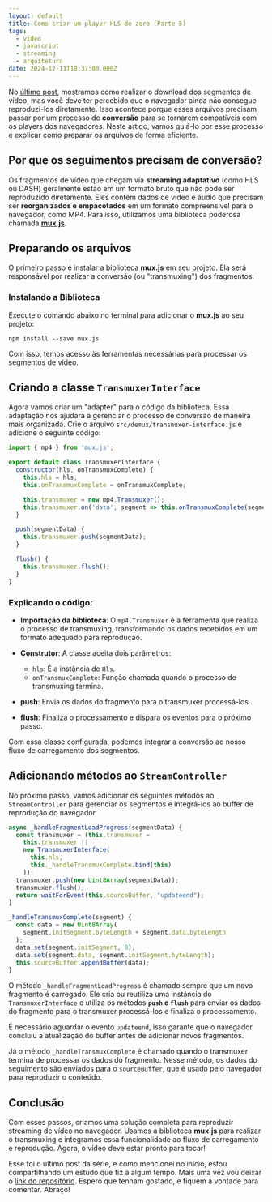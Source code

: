 ```yaml
---
layout: default
title: Como criar um player HLS do zero (Parte 5)
tags:
  - video
  - javascript
  - streaming
  - arquitetura
date: 2024-12-11T18:37:00.000Z
---
```

No [último post](/posts/como-criar-um-player-hls-do-zero-parte-4/), mostramos como realizar o download dos segmentos de vídeo, mas você deve ter percebido que o navegador ainda não consegue reproduzi-los diretamente. Isso acontece porque esses arquivos precisam passar por um processo de **conversão** para se tornarem compatíveis com os players dos navegadores. Neste artigo, vamos guiá-lo por esse processo e explicar como preparar os arquivos de forma eficiente.

## Por que os seguimentos precisam de conversão?

Os fragmentos de vídeo que chegam via **streaming adaptativo** (como HLS ou DASH) geralmente estão em um formato bruto que não pode ser reproduzido diretamente. Eles contêm dados de vídeo e áudio que precisam ser **reorganizados e empacotados** em um formato compreensível para o navegador, como MP4. Para isso, utilizamos uma biblioteca poderosa chamada **[mux.js](https://github.com/videojs/mux.js)**.

## Preparando os arquivos

O primeiro passo é instalar a biblioteca **mux.js** em seu projeto. Ela será responsável por realizar a conversão (ou "transmuxing") dos fragmentos.

### Instalando a Biblioteca

Execute o comando abaixo no terminal para adicionar o **mux.js** ao seu projeto:

```
npm install --save mux.js
```

Com isso, temos acesso às ferramentas necessárias para processar os segmentos de vídeo.

## Criando a classe `TransmuxerInterface`

Agora vamos criar um "adapter" para o código da biblioteca. Essa adaptação nos ajudará a gerenciar o processo de conversão de maneira mais organizada. Crie o arquivo `src/demux/transmuxer-interface.js` e adicione o seguinte código:

```javascript
import { mp4 } from 'mux.js';

export default class TransmuxerInterface {
  constructor(hls, onTransmuxComplete) {
    this.hls = hls;
    this.onTransmuxComplete = onTransmuxComplete;

    this.transmuxer = new mp4.Transmuxer();
    this.transmuxer.on('data', segment => this.onTransmuxComplete(segment));
  }

  push(segmentData) {
    this.transmuxer.push(segmentData);
  }

  flush() {
    this.transmuxer.flush();
  }
}
```

### Explicando o código:

* **Importação da biblioteca**: O `mp4.Transmuxer` é a ferramenta que realiza o processo de transmuxing, transformando os dados recebidos em um formato adequado para reprodução.
* **Construtor**: A classe aceita dois parâmetros:

  * `hls`: É a instância de `Hls`.
  * `onTransmuxComplete`: Função chamada quando o processo de transmuxing termina.
* **push**: Envia os dados do fragmento para o transmuxer processá-los.
* **flush**: Finaliza o processamento e dispara os eventos para o próximo passo.

Com essa classe configurada, podemos integrar a conversão ao nosso fluxo de carregamento dos segmentos.

## Adicionando métodos ao `StreamController`

No próximo passo, vamos adicionar os seguintes métodos ao `StreamController` para gerenciar os segmentos e integrá-los ao buffer de reprodução do navegador.

```javascript
async _handleFragmentLoadProgress(segmentData) {
  const transmuxer = (this.transmuxer =
    this.transmuxer ||
    new TransmuxerInterface(
      this.hls,
      this._handleTransmuxComplete.bind(this)
    ));
  transmuxer.push(new Uint8Array(segmentData));
  transmuxer.flush();
  return waitForEvent(this.sourceBuffer, "updateend");
}

_handleTransmuxComplete(segment) {
  const data = new Uint8Array(
    segment.initSegment.byteLength + segment.data.byteLength
  );
  data.set(segment.initSegment, 0);
  data.set(segment.data, segment.initSegment.byteLength);
  this.sourceBuffer.appendBuffer(data);
}
```

O método `_handleFragmentLoadProgress` é chamado sempre que um novo fragmento é carregado. Ele cria ou reutiliza uma instância do `TransmuxerInterface` e utiliza os métodos **`push` e `flush`** para enviar os dados do fragmento para o transmuxer processá-los e finaliza o processamento.

É necessário aguardar o evento `updateend`, isso garante que o navegador concluiu a atualização do buffer antes de adicionar novos fragmentos.

Já o método `_handleTransmuxComplete` é chamado quando o transmuxer termina de processar os dados do fragmento. Nesse método, os dados do seguimento são enviados para o `sourceBuffer`, que é usado pelo navegador para reproduzir o conteúdo.

## Conclusão

Com esses passos, criamos uma solução completa para reproduzir streaming de vídeo no navegador. Usamos a biblioteca **mux.js** para realizar o transmuxing e integramos essa funcionalidade ao fluxo de carregamento e reprodução. Agora, o vídeo deve estar pronto para tocar!

Esse foi o último post da série, e como mencionei no início, estou compartilhando um estudo que fiz a algum tempo. Mais uma vez vou deixar o [link do repositório](https://github.com/felipecesr/hls-player/tree/part-05). Espero que tenham gostado, e fiquem a vontade para comentar. Abraço!
